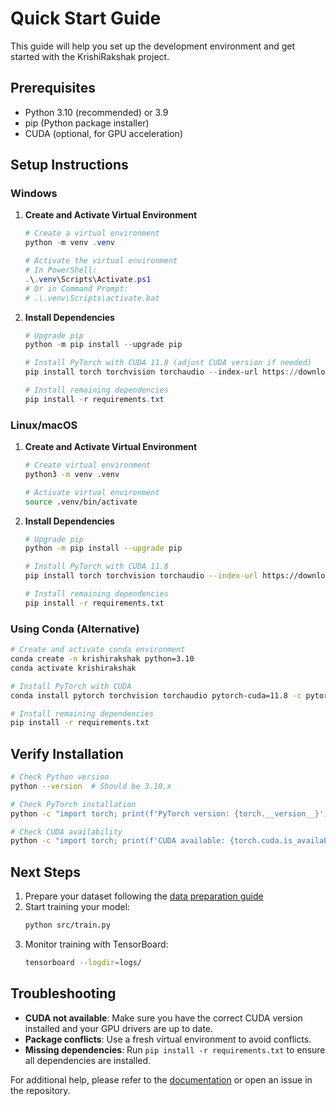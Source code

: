 # Quick Start Guide

This guide will help you set up the development environment and get started with the KrishiRakshak project.

## Prerequisites

- Python 3.10 (recommended) or 3.9
- pip (Python package installer)
- CUDA (optional, for GPU acceleration)

## Setup Instructions

### Windows

1. **Create and Activate Virtual Environment**

   ```powershell
   # Create a virtual environment
   python -m venv .venv
   
   # Activate the virtual environment
   # In PowerShell:
   .\.venv\Scripts\Activate.ps1
   # Or in Command Prompt:
   # .\.venv\Scripts\activate.bat
   ```

2. **Install Dependencies**

   ```powershell
   # Upgrade pip
   python -m pip install --upgrade pip
   
   # Install PyTorch with CUDA 11.8 (adjust CUDA version if needed)
   pip install torch torchvision torchaudio --index-url https://download.pytorch.org/whl/cu118
   
   # Install remaining dependencies
   pip install -r requirements.txt
   ```

### Linux/macOS

1. **Create and Activate Virtual Environment**

   ```bash
   # Create virtual environment
   python3 -m venv .venv
   
   # Activate virtual environment
   source .venv/bin/activate
   ```

2. **Install Dependencies**

   ```bash
   # Upgrade pip
   python -m pip install --upgrade pip
   
   # Install PyTorch with CUDA 11.8
   pip install torch torchvision torchaudio --index-url https://download.pytorch.org/whl/cu118
   
   # Install remaining dependencies
   pip install -r requirements.txt
   ```

### Using Conda (Alternative)

```bash
# Create and activate conda environment
conda create -n krishirakshak python=3.10
conda activate krishirakshak

# Install PyTorch with CUDA
conda install pytorch torchvision torchaudio pytorch-cuda=11.8 -c pytorch -c nvidia

# Install remaining dependencies
pip install -r requirements.txt
```

## Verify Installation

```bash
# Check Python version
python --version  # Should be 3.10.x

# Check PyTorch installation
python -c "import torch; print(f'PyTorch version: {torch.__version__}')"

# Check CUDA availability
python -c "import torch; print(f'CUDA available: {torch.cuda.is_available()}')"
```

## Next Steps

1. Prepare your dataset following the [data preparation guide](../docs/DATA_PREPARATION.md)
2. Start training your model:
   ```bash
   python src/train.py
   ```
3. Monitor training with TensorBoard:
   ```bash
   tensorboard --logdir=logs/
   ```

## Troubleshooting

- **CUDA not available**: Make sure you have the correct CUDA version installed and your GPU drivers are up to date.
- **Package conflicts**: Use a fresh virtual environment to avoid conflicts.
- **Missing dependencies**: Run `pip install -r requirements.txt` to ensure all dependencies are installed.

For additional help, please refer to the [documentation](../docs/) or open an issue in the repository.

